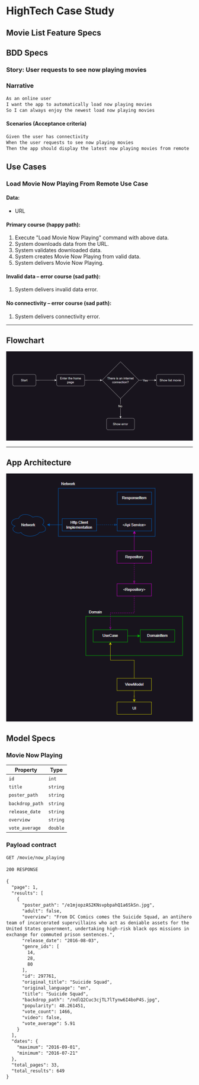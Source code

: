 # HighTech Case Study

## Movie List Feature Specs

## BDD Specs

### Story: User requests to see now playing movies

### Narrative

```
As an online user
I want the app to automatically load now playing movies
So I can always enjoy the newest load now playing movies
```

#### Scenarios (Acceptance criteria)

```
Given the user has connectivity
When the user requests to see now playing movies
Then the app should display the latest now playing movies from remote
```

## Use Cases

### Load Movie Now Playing From Remote Use Case

#### Data:
- URL

#### Primary course (happy path):
1. Execute "Load Movie Now Playing" command with above data.
2. System downloads data from the URL.
3. System validates downloaded data.
4. System creates Movie Now Playing from valid data.
5. System delivers Movie Now Playing.

#### Invalid data – error course (sad path):
1. System delivers invalid data error.

#### No connectivity – error course (sad path):
1. System delivers connectivity error.

---

## Flowchart
![Flowchart](images/flowchart.png)

---

## App Architecture
![Flowchart](images/architecture.png)

## Model Specs

### Movie Now Playing

| Property  | Type          |
|-----------|---------------|
| `id`      | `int`         |
| `title` 	 | `string`    	 |
| `poster_path` 	 | `string`    	 |
| `backdrop_path` 	 | `string`    	 |
| `release_date` 	 | `string`    	 |
| `overview` 	 | `string`    	 |
| `vote_average` 	 | `double`    	 |

### Payload contract

```
GET /movie/now_playing

200 RESPONSE

{
  "page": 1,
  "results": [
    {
      "poster_path": "/e1mjopzAS2KNsvpbpahQ1a6SkSn.jpg",
      "adult": false,
      "overview": "From DC Comics comes the Suicide Squad, an antihero team of incarcerated supervillains who act as deniable assets for the United States government, undertaking high-risk black ops missions in exchange for commuted prison sentences.",
      "release_date": "2016-08-03",
      "genre_ids": [
        14,
        28,
        80
      ],
      "id": 297761,
      "original_title": "Suicide Squad",
      "original_language": "en",
      "title": "Suicide Squad",
      "backdrop_path": "/ndlQ2Cuc3cjTL7lTynw6I4boP4S.jpg",
      "popularity": 48.261451,
      "vote_count": 1466,
      "video": false,
      "vote_average": 5.91
    }
  ],
  "dates": {
    "maximum": "2016-09-01",
    "minimum": "2016-07-21"
  },
  "total_pages": 33,
  "total_results": 649
}
```